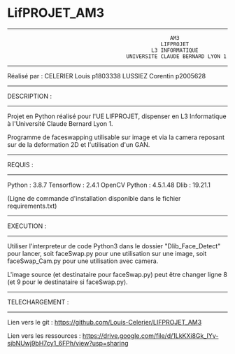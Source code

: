 # LifPROJET_AM3

****************************************************************************************************************
                                                        AM3                             
                                                     LIFPROJET
                                                  L3 INFORMATIQUE                
                                          UNIVERSITE CLAUDE BERNARD LYON 1              
****************************************************************************************************************

Réalisé par :
CELERIER Louis p1803338
LUSSIEZ Corentin p2005628

*********************
DESCRIPTION :
*********************

Projet en Python réalisé pour l'UE LIFPROJET, dispenser en L3 Informatique à l'Université Claude Bernard Lyon 1.

Programme de faceswapping utilisable sur image et via la camera reposant sur de la deformation 2D
et l'utilisation d'un GAN.

*********************
REQUIS :
*********************

Python : 3.8.7
Tensorflow : 2.4.1
OpenCV Python : 4.5.1.48
Dlib : 19.21.1

(Ligne de commande d'installation disponible dans le fichier requirements.txt)

*********************
EXECUTION :
*********************

Utiliser l'interpreteur de code Python3 dans le dossier "Dlib_Face_Detect" pour lancer,
soit faceSwap.py pour une utilisation sur une image,
soit faceSwap_Cam.py pour une utilisation avec camera.

L'image source (et destinataire pour faceSwap.py) peut être changer ligne 8 (et 9 pour le destinataire si faceSwap.py).
	
*********************
TELECHARGEMENT :
*********************

Lien vers le git :
    https://github.com/Louis-Celerier/LIFPROJET_AM3

Lien vers les ressources :
    https://drive.google.com/file/d/1LkKXi8Gk_IYv-sjbNUwj9bH7cy1_6FPh/view?usp=sharing
